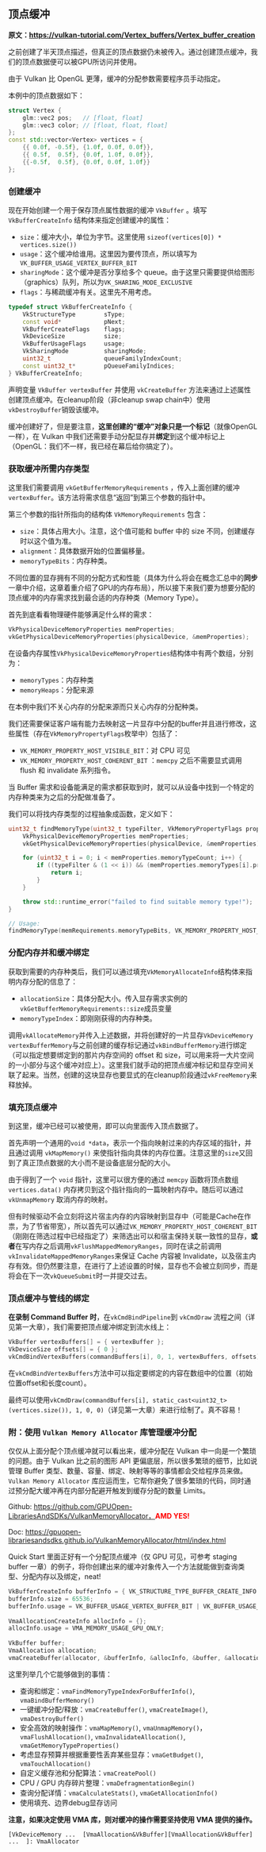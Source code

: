 ## 顶点缓冲

**原文：https://vulkan-tutorial.com/Vertex_buffers/Vertex_buffer_creation**

之前创建了半天顶点描述，但真正的顶点数据仍未被传入。通过创建顶点缓冲，我们的顶点数据便可以被GPU所访问并使用。

由于 Vulkan 比 OpenGL 更薄，缓冲的分配参数需要程序员手动指定。

本例中的顶点数据如下：

```c++
struct Vertex {
    glm::vec2 pos;   // [float, float]
    glm::vec3 color; // [float, float, float]
};
const std::vector<Vertex> vertices = {
    {{ 0.0f, -0.5f}, {1.0f, 0.0f, 0.0f}},
    {{ 0.5f,  0.5f}, {0.0f, 1.0f, 0.0f}},
    {{-0.5f,  0.5f}, {0.0f, 0.0f, 1.0f}}
};
```



### 创建缓冲

现在开始创建一个用于保存顶点属性数据的缓冲 `VkBuffer` 。填写 `VkBufferCreateInfo` 结构体来指定创建缓冲的属性：

* `size`：缓冲大小，单位为字节。这里使用 `sizeof(vertices[0]) * vertices.size())`
* `usage`：这个缓冲给谁用。这里因为要传顶点，所以填写为 `VK_BUFFER_USAGE_VERTEX_BUFFER_BIT`
* `sharingMode`：这个缓冲是否分享给多个 queue。由于这里只需要提供给图形（graphics）队列，所以为`VK_SHARING_MODE_EXCLUSIVE`
* `flags`：与稀疏缓冲有关。这里先不用考虑。

```cpp
typedef struct VkBufferCreateInfo {
    VkStructureType        sType;
    const void*            pNext;
    VkBufferCreateFlags    flags;
    VkDeviceSize           size;
    VkBufferUsageFlags     usage;
    VkSharingMode          sharingMode;
    uint32_t               queueFamilyIndexCount;
    const uint32_t*        pQueueFamilyIndices;
} VkBufferCreateInfo;
```

声明变量 `VkBuffer vertexBuffer` 并使用 `vkCreateBuffer` 方法来通过上述属性创建顶点缓冲。在cleanup阶段（非cleanup swap chain中）使用`vkDestroyBuffer`销毁该缓冲。

缓冲创建好了，但是要注意，**这里创建的“缓冲”对象只是一个标记**（就像OpenGL一样），在 Vulkan 中我们还需要手动分配显存并**绑定**到这个缓冲标记上（OpenGL：我们不一样，我已经在幕后给你搞定了）。



### 获取缓冲所需内存类型

这里我们需要调用 `vkGetBufferMemoryRequirements` ，传入上面创建的缓冲 `vertexBuffer`。该方法将需求信息“返回”到第三个参数的指针中。

第三个参数的指针所指向的结构体 `VkMemoryRequirements` 包含：

* `size`：具体占用大小。注意，这个值可能和 buffer 中的 size 不同，创建缓存时以这个值为准。
* `alignment`：具体数据开始的位置偏移量。
* `memoryTypeBits`：内存种类。

不同位置的显存拥有不同的分配方式和性能（具体为什么将会在概念汇总中的**同步**一章中介绍，这章着重介绍了GPU的内存布局），所以接下来我们要为想要分配的顶点缓冲的内存需求找到最合适的内存种类（Memory Type）。

首先到底看看物理硬件能够满足什么样的需求：

```c++
VkPhysicalDeviceMemoryProperties memProperties;
vkGetPhysicalDeviceMemoryProperties(physicalDevice, &memProperties);
```

在设备内存属性`VkPhysicalDeviceMemoryProperties`结构体中有两个数组，分别为：

* `memoryTypes`：内存种类
* `memoryHeaps`：分配来源

在本例中我们不关心内存的分配来源而只关心内存的分配种类。

我们还需要保证客户端有能力去映射这一片显存中分配的buffer并且进行修改，这些属性（存在`VkMemoryPropertyFlags`枚举中）包括了：

* `VK_MEMORY_PROPERTY_HOST_VISIBLE_BIT`：对 CPU 可见
* `VK_MEMORY_PROPERTY_HOST_COHERENT_BIT` ：`memcpy` 之后不需要显式调用 flush 和 invalidate 系列指令。

当 Buffer 需求和设备能满足的需求都获取到时，就可以从设备中找到一个特定的内存种类来为之后的分配做准备了。

我们可以将找内存类型的过程抽象成函数，定义如下：

```cpp
uint32_t findMemoryType(uint32_t typeFilter, VkMemoryPropertyFlags properties) {
    VkPhysicalDeviceMemoryProperties memProperties;
    vkGetPhysicalDeviceMemoryProperties(physicalDevice, &memProperties);

    for (uint32_t i = 0; i < memProperties.memoryTypeCount; i++) {
        if ((typeFilter & (1 << i)) && (memProperties.memoryTypes[i].propertyFlags & properties) == properties) {
            return i;
        }
    }

    throw std::runtime_error("failed to find suitable memory type!");
}

// Usage:
findMemoryType(memRequirements.memoryTypeBits, VK_MEMORY_PROPERTY_HOST_VISIBLE_BIT | VK_MEMORY_PROPERTY_HOST_COHERENT_BIT);
```



### 分配内存并和缓冲绑定

获取到需要的内存种类后，我们可以通过填充`VkMemoryAllocateInfo`结构体来指明内存分配的信息了：

* `allocationSize`：具体分配大小。传入显存需求实例的`vkGetBufferMemoryRequirements::size`成员变量
* `memoryTypeIndex`：即刚刚获得的内存种类。

调用`vkAllocateMemory`并传入上述数据，并将创建好的一片显存`VkDeviceMemory vertexBufferMemory`与之前创建的缓存标记通过`vkBindBufferMemory`进行绑定（可以指定想要绑定到的那片内存空间的 offset 和 size，可以用来将一大片空间的一小部分与这个缓冲对应上）。这里我们就手动的把顶点缓冲标记和显存空间关联了起来。当然，创建的这块显存也要显式的在cleanup阶段通过`vkFreeMemory`来释放掉。



### 填充顶点缓冲

到这里，缓冲已经可以被使用，即可以向里面传入顶点数据了。

首先声明一个通用的`void *data`，表示一个指向映射过来的内存区域的指针，并且通过调用 `vkMapMemory()` 来使指针指向具体的内存位置。注意这里的`size`又回到了真正顶点数据的大小而不是设备底层分配的大小。

由于得到了一个 `void` 指针，这里可以很方便的通过 `memcpy` 函数将顶点数组 `vertices.data()` 内存拷贝到这个指针指向的一篇映射内存中。随后可以通过`vkUnmapMemory` 取消内存的映射。

但有时候驱动不会立刻将这片宿主内存的内容映射到显存中（可能是Cache在作祟，为了节省带宽），所以首先可以通过`VK_MEMORY_PROPERTY_HOST_COHERENT_BIT`（刚刚在筛选过程中已经指定了）来筛选出可以和宿主保持关联一致性的显存，**或者**在写内存之后调用`vkFlushMappedMemoryRanges`，同时在读之前调用`vkInvalidateMappedMemoryRanges`来保证 Cache 内容被 Invalidate，以及宿主内存有效。但仍然要注意，在进行了上述设置的时候，显存也不会被立刻同步，而是将会在下一次`vkQueueSubmit`时一并提交过去。



### 顶点缓冲与管线的绑定

**在录制 Command Buffer 时**，在`vkCmdBindPipeline`到 `vkCmdDraw` 流程之间（详见第一大章），我们需要把顶点缓冲绑定到流水线上：

```c++
VkBuffer vertexBuffers[] = { vertexBuffer };
VkDeviceSize offsets[] = { 0 };
vkCmdBindVertexBuffers(commandBuffers[i], 0, 1, vertexBuffers, offsets); // 注意是vkCmd命令！
```

在`vkCmdBindVertexBuffers`方法中可以指定要绑定的内容在数组中的位置（初始位置offset和长度count）。

最终可以使用`vkCmdDraw(commandBuffers[i], static_cast<uint32_t>(vertices.size()), 1, 0, 0)`（详见第一大章）来进行绘制了。真不容易！



### 附：使用 `Vulkan Memory Allocator` 库管理缓冲分配

仅仅从上面分配个顶点缓冲就可以看出来，缓冲分配在 Vulkan 中一向是一个繁琐的问题。由于 Vulkan 比之前的图形 API 更偏底层，所以很多繁琐的细节，比如说管理 Buffer 类型、数量、容量、绑定、映射等等的事情都会交给程序员来做。`Vulkan Memory Allocator` 库应运而生，它帮你避免了很多繁琐的代码，同时通过预分配大缓冲再在内部分配避开触发到缓存分配的数量 Limits。

Github: https://github.com/GPUOpen-LibrariesAndSDKs/VulkanMemoryAllocator，<b style="color:red">AMD YES!</b>

Doc: https://gpuopen-librariesandsdks.github.io/VulkanMemoryAllocator/html/index.html

Quick Start 里面正好有一个分配顶点缓冲（仅 GPU 可见，可参考 staging buffer 一章）的例子，将你创建出来的缓冲对象传入一个方法就能做到查询类型、分配内存以及绑定，neat!

```cpp
VkBufferCreateInfo bufferInfo = { VK_STRUCTURE_TYPE_BUFFER_CREATE_INFO };
bufferInfo.size = 65536;
bufferInfo.usage = VK_BUFFER_USAGE_VERTEX_BUFFER_BIT | VK_BUFFER_USAGE_TRANSFER_DST_BIT;
 
VmaAllocationCreateInfo allocInfo = {};
allocInfo.usage = VMA_MEMORY_USAGE_GPU_ONLY;
 
VkBuffer buffer;
VmaAllocation allocation;
vmaCreateBuffer(allocator, &bufferInfo, &allocInfo, &buffer, &allocation, nullptr);
```

这里列举几个它能够做到的事情：

* 查询和绑定：`vmaFindMemoryTypeIndexForBufferInfo()`, `vmaBindBufferMemory()`
* 一键缓冲分配/释放：`vmaCreateBuffer()`, `vmaCreateImage()`, `vmaDestroyBuffer()`
* 安全高效的映射操作：`vmaMapMemory()`, `vmaUnmapMemory()`，`vmaFlushAllocation()`, `vmaInvalidateAllocation()`, `vmaGetMemoryTypeProperties()`
* 考虑显存预算并根据重要性丢弃某些显存：`vmaGetBudget()`, `vmaTouchAllocation()`
* 自定义缓存池和分配算法：`vmaCreatePool()`
* CPU / GPU 内存碎片整理：`vmaDefragmentationBegin()`
* 查询分配详情：`vmaCalculateStats()`, `vmaGetAllocationInfo()`
* 使用填充、边界debug显存访问

**注意，如果决定使用 VMA 库，则对缓冲的操作需要坚持使用 VMA 提供的操作。**

```
[VkDeviceMemory ...  [VmaAllocation&VkBuffer][VmaAllocation&VkBuffer]  ...  ]: VmaAllocator
```

